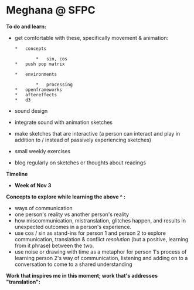# Meghana @ SFPC

**To do and learn:**

*   get comfortable with these, specifically movement & animation:

        *   concepts

                *   sin, cos
        *   push pop matrix

        *   environments

                *   processing
        *   openframeworks
        *   aftereffects
        *   d3

*   sound design
*   integrate sound with animation sketches
*   make sketches that are interactive (a person can interact and play in addition to / instead of passively experiencing sketches)
*   small weekly exercises
*   blog regularly on sketches or thoughts about readings

**Timeline**

*   **Week of Nov 3**

**Concepts to explore while learning the above ^ :**

*   ways of communication
*   one person's reality vs another person's reality
*   how miscommunication, mistranslation, glitches happen, and results in unexpected outcomes in a person's experience.
*   use  cos / sin as stand-ins for person 1 and person 2 to explore  communication, translation & conflict *resolution* (but a positive,  learning from it phrase) between the two.
*   use noise or drawing with time as a metaphor for person 1's process of learning person 2's way of communication, listening and adding on to a conversation to come to a shared understanding

**Work that inspires me in this moment; work that's addresses "translation":**
